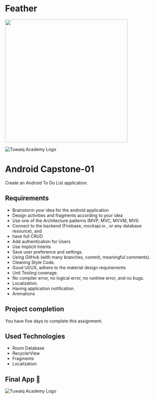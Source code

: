 # Feather


<img src="https://user-images.githubusercontent.com/91476827/148527193-6db4948f-8337-4888-b193-669311ad3764.png" width="400">

![Tuwaiq Academy Logo](https://user-images.githubusercontent.com/91476827/148527193-6db4948f-8337-4888-b193-669311ad3764.png)

# Android Capstone-01
Create an Android To Do List application.

## **Requirements**

- Brainstorm your idea for the android application
- Design activities and fragments according to your idea
- Use one of the Architecture patterns (MVP, MVC, MVVM, MVI).
- Connect to the backend (Firebase, mockapi.io , or any database resource), and
- have full CRUD
- Add authentication for Users
- Use Implicit Intents
- Save user preference and settings.
- Using GitHub (with many branches, commit, meaningful comments).
- Cleaning Style Code.
- Good UI/UX, adhere to the material design requirements
- Unit Testing coverage.
- No compiler error, no logical error, no runtime error, and no bugs.
- Localization.
- Having application notification.
- Animations



## **Project completion**
You have five days to complete this assignment.


## **Used Technologies**
- Room Database
- RecyclerView
- Fragments
- Localization


## **Final App 🎉**
![Tuwaiq Academy Logo](https://user-images.githubusercontent.com/91476827/149672946-2f98fbd4-1a02-4c67-b9db-db795e6efd20.jpg)






